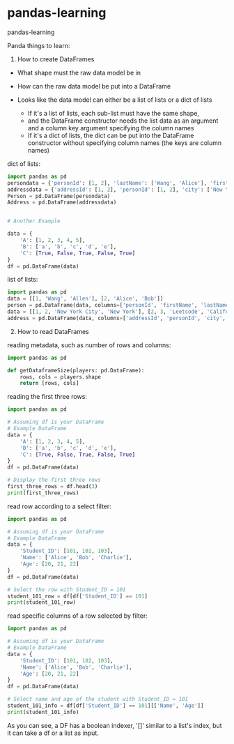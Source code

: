 # pandas-learning
pandas-learning

Panda things to learn:
1. How to create DataFrames
- What shape must the raw data model be in
- How can the raw data model be put into a DataFrame

- Looks like the data model can either be a list of lists or a dict of lists
  - If it's a list of lists, each sub-list must have the same shape,
  - and the DataFrame constructor needs the list data as an argument and a column key argument specifying the column names
  - If it's a dict of lists, the dict can be put into the DataFrame constructor without specifying column names (the keys are column names)

dict of lists:
```py
import pandas as pd
persondata = {'personId': [1, 2], 'lastName': ['Wang', 'Alice'], 'firstName': ['Allen', 'Bob']} 
addressdata = {'addressId': [1, 2], 'personId': [1, 2], 'city': ['New York City', 'Leetcode'], 'state': ['New York', 'California']} 
Person = pd.DataFrame(persondata)
Address = pd.DataFrame(addressdata)


# Another Example

data = {
    'A': [1, 2, 3, 4, 5],
    'B': ['a', 'b', 'c', 'd', 'e'],
    'C': [True, False, True, False, True]
}
df = pd.DataFrame(data)
```

list of lists:
```py
import pandas as pd
data = [[1, 'Wang', 'Allen'], [2, 'Alice', 'Bob']]
person = pd.DataFrame(data, columns=['personId', 'firstName', 'lastName']).astype({'personId':'Int64', 'firstName':'object', 'lastName':'object'})
data = [[1, 2, 'New York City', 'New York'], [2, 3, 'Leetcode', 'California']]
address = pd.DataFrame(data, columns=['addressId', 'personId', 'city', 'state']).astype({'addressId':'Int64', 'personId':'Int64', 'city':'object', 'state':'object'})
```

2. How to read DataFrames

reading metadata, such as number of rows and columns:
```py
import pandas as pd

def getDataframeSize(players: pd.DataFrame):
    rows, cols = players.shape
    return [rows, cols]
```

reading the first three rows:
```py
import pandas as pd

# Assuming df is your DataFrame
# Example DataFrame
data = {
    'A': [1, 2, 3, 4, 5],
    'B': ['a', 'b', 'c', 'd', 'e'],
    'C': [True, False, True, False, True]
}
df = pd.DataFrame(data)

# Display the first three rows
first_three_rows = df.head(3)
print(first_three_rows)
```

read row according to a select filter:
```py 
import pandas as pd

# Assuming df is your DataFrame
# Example DataFrame
data = {
    'Student_ID': [101, 102, 103],
    'Name': ['Alice', 'Bob', 'Charlie'],
    'Age': [20, 21, 22]
}
df = pd.DataFrame(data)

# Select the row with Student_ID = 101
student_101_row = df[df['Student_ID'] == 101]
print(student_101_row)
```

read specific columns of a row selected by filter:
```py 
import pandas as pd

# Assuming df is your DataFrame
# Example DataFrame
data = {
    'Student_ID': [101, 102, 103],
    'Name': ['Alice', 'Bob', 'Charlie'],
    'Age': [20, 21, 22]
}
df = pd.DataFrame(data)

# Select name and age of the student with Student_ID = 101
student_101_info = df[df['Student_ID'] == 101][['Name', 'Age']]
print(student_101_info)
```

As you can see, a DF has a boolean indexer, '[]' similar to a list's index, but it can take a df or a list as input.